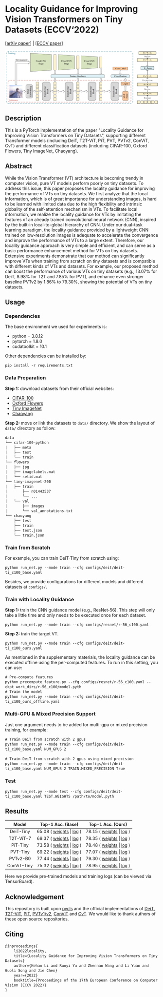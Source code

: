 # Locality Guidance for Improving Vision Transformers on Tiny Datasets (ECCV‘2022)

[[arXiv paper]()] | [[ECCV paper]()]

![method](method.png)

## Description

This is a PyTorch implementation of the paper "Locality Guidance for Improving Vision Transformers on Tiny Datasets", supporting different Transformer models (including DeiT, T2T-ViT, PiT, PVT, PVTv2, ConViT, CvT) and different classification datasets (including CIFAR-100, Oxford Flowers, Tiny ImageNet, Chaoyang).

## Abstract

While the Vision Transformer (VT) architecture is becoming trendy in computer vision, pure VT models perform poorly on tiny datasets. To address this issue, this paper proposes the locality guidance for improving the performance of VTs on tiny datasets. We first analyze that the local information, which is of great importance for understanding images, is hard to be learned with limited data due to the high flexibility and intrinsic globality of the self-attention mechanism in VTs. To facilitate local information, we realize the locality guidance for VTs by imitating the features of an already trained convolutional neural network (CNN), inspired by the built-in local-to-global hierarchy of CNN. Under our dual-task learning paradigm, the locality guidance provided by a lightweight CNN trained on low-resolution images is adequate to accelerate the convergence and improve the performance of VTs to a large extent. Therefore, our locality guidance approach is very simple and efficient, and can serve as a basic performance enhancement method for VTs on tiny datasets. Extensive experiments demonstrate that our method can significantly improve VTs when training from scratch on tiny datasets and is compatible with different kinds of VTs and datasets. For example, our proposed method can boost the performance of various VTs on tiny datasets (e.g., 13.07\% for DeiT, 8.98\% for T2T and 7.85\% for PVT), and enhance even stronger baseline PVTv2 by 1.86\% to 79.30\%, showing the potential of VTs on tiny datasets.

## Usage

### Dependencies

The base environment we used for experiments is:

- python = 3.8.12
- pytorch = 1.8.0
- cudatoolkit = 10.1

Other dependencies can be installed by:

```shell
pip install -r requirements.txt
```

### Data Preparation

**Step 1:** download datasets from their official websites:

- [CIFAR-100](https://www.cs.toronto.edu/~kriz/cifar.html)
- [Oxford Flowers](https://www.robots.ox.ac.uk/~vgg/data/flowers/102/)
- [Tiny ImageNet](https://www.kaggle.com/c/tiny-imagenet)
- [Chaoyang](https://bupt-ai-cz.github.io/HSA-NRL/)

**Step 2:** move or link the datasets to `data/` directory. We show the layout of `data/` directory as follow:

```
data
└── cifar-100-python
|   ├── meta
|   ├── test
|   └── train
└── flowers
|   ├── jpg
|   ├── imagelabels.mat
|   └── setid.mat
└── tiny-imagenet-200
|   ├── train
|       ├── n01443537
|       └── ...
|   └── val
|       ├── images
|       └── val_annotations.txt
└── chaoyang
    ├── test
    ├── train
    ├── test.json
    └── train.json
```

### Train from Scratch

For example, you can train DeiT-Tiny from scratch using:

```shell
python run_net.py --mode train --cfg configs/deit/deit-ti_c100_base.yaml
```

Besides, we provide configurations for different models and different datasets at `configs/`.

### Train with Locality Guidance

**Step 1:** train the CNN guidance model (e.g., ResNet-56). This step will only take a little time and only needs to be executed once for each dataset.

```shell
python run_net.py --mode train --cfg configs/resnet/r-56_c100.yaml
```

**Step 2:** train the target VT.

```shell
python run_net.py --mode train --cfg configs/deit/deit-ti_c100_ours.yaml
```

As mentioned in the supplementary materials, the locality guidance can be executed offline using the per-computed features. To run in this setting, you can use:

```shell
# Pre-compute features
python precompute_feature.py --cfg configs/resnet/r-56_c100.yaml --ckpt work_dirs/r-56_c100/model.pyth
# Train the model
python run_net.py --mode train --cfg configs/deit/deit-ti_c100_ours_offline.yaml
```

### Multi-GPU & Mixed Precision Support

Just one argument needs to be added for multi-gpu or mixed precision training, for example:

```shell
# Train DeiT from scratch with 2 gpus
python run_net.py --mode train --cfg configs/deit/deit-ti_c100_base.yaml NUM_GPUS 2

# Train DeiT from scratch with 2 gpus using mixed precision
python run_net.py --mode train --cfg configs/deit/deit-ti_c100_base.yaml NUM_GPUS 2 TRAIN.MIXED_PRECISION True
```

### Test

```shell
python run_net.py --mode test --cfg configs/deit/deit-ti_c100_base.yaml TEST.WEIGHTS /path/to/model.pyth
```

## Results

|    Model    |                      Top-1 Acc. (Base)                       |                      Top-1 Acc. (Ours)                       |
| :---------: | :----------------------------------------------------------: | :----------------------------------------------------------: |
|  DeiT-Tiny  | 65.08 ( [weights](https://drive.google.com/file/d/1UpnIPvcTWrBZ2FYCYYY4FkTK4LhXazUY/view?usp=sharing) \| [log](https://drive.google.com/file/d/1uAIoYeNPOIE141AO-95JnKUZqKPgtz3C/view?usp=sharing) ) | 78.15 ( [weights](https://drive.google.com/file/d/1vo8jugJkgxmgFtiS4V1tIKAfmg5jdh0D/view?usp=sharing) \| [log](https://drive.google.com/file/d/1agOqk8eIGK3_XqfNnLPKOKwDbKBeqffu/view?usp=sharing) ) |
|  T2T-ViT-7  | 69.37 ( [weights](https://drive.google.com/file/d/1walDSuqyy2zfQv55NuG9a8Eq5d3GlRuf/view?usp=sharing) \| [log](https://drive.google.com/file/d/17xsso8wUlt-cf_-oZavTn9i-c-pTMhUW/view?usp=sharing) ) | 78.35 ( [weights](https://drive.google.com/file/d/1wD3wQ13O7otXjRo-4dC9DHg_HdLoUTVT/view?usp=sharing) \| [log](https://drive.google.com/file/d/1SNILqkf18lX-qcKdkg200ZBYB3N-bOue/view?usp=sharing) ) |
|  PiT-Tiny   | 73.58 ( [weights](https://drive.google.com/file/d/1bTG9W0Kf-xNJSA35xv-Wmiw6G1Bfts3m/view?usp=sharing) \| [log](https://drive.google.com/file/d/1qhRMRp-AqBSFLvspHEsM06ANf8p6STox/view?usp=sharing) ) | 78.48 ( [weights](https://drive.google.com/file/d/14dPs5CzhVKqTwuwK3n75C-SWiWa3IQ6A/view?usp=sharing) \| [log](https://drive.google.com/file/d/1zYK9i9YN2mV9GMM02nbPRMOOGwqvehJg/view?usp=sharing) ) |
|  PVT-Tiny   | 69.22 ( [weights](https://drive.google.com/file/d/18BbtQ3XF-_tzOB9BNbu04C-KDsHhrqmM/view?usp=sharing) \| [log](https://drive.google.com/file/d/1Qb3sOi0AuXl726hqxXCZSI7i-qH8_1YL/view?usp=sharing) ) | 77.07 ( [weights](https://drive.google.com/file/d/1rDFwcz3s1Irxk3FE4OhHks7qlzmoxM-w/view?usp=sharing) \| [log](https://drive.google.com/file/d/1FJ5ajTGN6zr0Eo12B8gW4XJ2FUIMSNoT/view?usp=sharing) ) |
|  PVTv2-B0   | 77.44 ( [weights](https://drive.google.com/file/d/1Aum9nL7IBFFan0Atkc9EKHKnv2LLfAAm/view?usp=sharing) \| [log](https://drive.google.com/file/d/1GNOdB2A2PHcMOsuJ7lTbE7kGCsEZZl3L/view?usp=sharing) ) | 79.30 ( [weights](https://drive.google.com/file/d/1a-ZAaPPDt9F_V4pabTGix0-HixIy1kE7/view?usp=sharing) \| [log](https://drive.google.com/file/d/1v38v0QhadSbrZmCfXH_kDi9W_Z5fjGqF/view?usp=sharing) ) |
| ConViT-Tiny | 75.32 ( [weights](https://drive.google.com/file/d/1uAta933oxj45w9E_OIuxFnXbvrycmpHs/view?usp=sharing) \| [log](https://drive.google.com/file/d/1m79stHRfogaASovSoTZf1w_g6dXgBTQE/view?usp=sharing) ) | 78.95 ( [weights](https://drive.google.com/file/d/1nQHEKMQJDfw2TBT-dZ3mtdI1ozdnUzG2/view?usp=sharing) \| [log](https://drive.google.com/file/d/1wQMBcBL0FouIOD19PXyN0_OJVyqbc5rw/view?usp=sharing) ) |

Here we provide pre-trained models and training logs (can be viewed via TensorBoard).

## Acknowledgement

This repository is built upon [pycls](https://github.com/facebookresearch/pycls) and the official implementations of [DeiT](https://github.com/facebookresearch/deit), [T2T-ViT](https://github.com/yitu-opensource/T2T-ViT), [PiT](https://github.com/naver-ai/pit), [PVTv1/v2](https://github.com/whai362/PVT), [ConViT](https://github.com/facebookresearch/convit) and [CvT](https://github.com/microsoft/CvT). We would like to thank authors of these open source repositories.

## Citing

```
@inproceedings{
    li2022locality,
    title={Locality Guidance for Improving Vision Transformers on Tiny Datasets}
    author={Kehan Li and Runyi Yu and Zhennan Wang and Li Yuan and Guoli Song and Jie Chen}
    year={2022}
    booktitle={Proceedings of the 17th European Conference on Computer Vision (ECCV 2022)}
}
```

